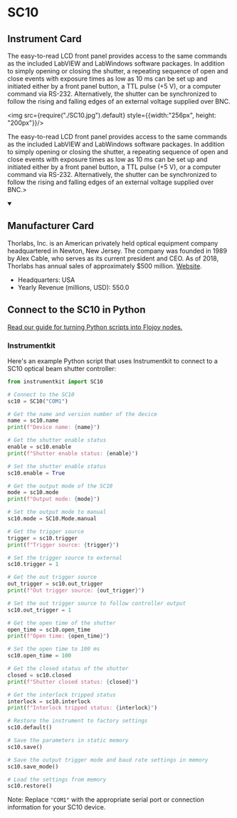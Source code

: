 
# SC10

## Instrument Card

<div className="flex">

<div>

The easy-to-read LCD front panel provides access to the same commands as the included LabVIEW and LabWindows software packages. In addition to simply opening or closing the shutter, a repeating sequence of open and close events with exposure times as low as 10 ms can be set up and initiated either by a front panel button, a TTL pulse (+5 V), or a computer command via RS-232. Alternatively, the shutter can be synchronized to follow the rising and falling edges of an external voltage supplied over BNC.

</div>

<img src={require("./SC10.jpg").default} style={{width:"256px", height: "200px"}}/>

</div>

The easy-to-read LCD front panel provides access to the same commands as the included LabVIEW and LabWindows software packages. In addition to simply opening or closing the shutter, a repeating sequence of open and close events with exposure times as low as 10 ms can be set up and initiated either by a front panel button, a TTL pulse (+5 V), or a computer command via RS-232. Alternatively, the shutter can be synchronized to follow the rising and falling edges of an external voltage supplied over BNC.>

<details open>
<summary><h2>Manufacturer Card</h2></summary>

Thorlabs, Inc. is an American privately held optical equipment company headquartered in Newton, New Jersey. The company was founded in 1989 by Alex Cable, who serves as its current president and CEO. As of 2018, Thorlabs has annual sales of approximately $500 million. <a href="https://www.thorlabs.com/">Website</a>.

<ul>
  <li>Headquarters: USA</li>
  <li>Yearly Revenue (millions, USD): 550.0</li>
</ul>
</details>

## Connect to the SC10 in Python

[Read our guide for turning Python scripts into Flojoy nodes.](https://docs.flojoy.ai/custom-nodes/creating-custom-node/)


### Instrumentkit

Here's an example Python script that uses Instrumentkit to connect to a SC10 optical beam shutter controller:

```python
from instrumentkit import SC10

# Connect to the SC10
sc10 = SC10("COM1")

# Get the name and version number of the device
name = sc10.name
print(f"Device name: {name}")

# Get the shutter enable status
enable = sc10.enable
print(f"Shutter enable status: {enable}")

# Set the shutter enable status
sc10.enable = True

# Get the output mode of the SC10
mode = sc10.mode
print(f"Output mode: {mode}")

# Set the output mode to manual
sc10.mode = SC10.Mode.manual

# Get the trigger source
trigger = sc10.trigger
print(f"Trigger source: {trigger}")

# Set the trigger source to external
sc10.trigger = 1

# Get the out trigger source
out_trigger = sc10.out_trigger
print(f"Out trigger source: {out_trigger}")

# Set the out trigger source to follow controller output
sc10.out_trigger = 1

# Get the open time of the shutter
open_time = sc10.open_time
print(f"Open time: {open_time}")

# Set the open time to 100 ms
sc10.open_time = 100

# Get the closed status of the shutter
closed = sc10.closed
print(f"Shutter closed status: {closed}")

# Get the interlock tripped status
interlock = sc10.interlock
print(f"Interlock tripped status: {interlock}")

# Restore the instrument to factory settings
sc10.default()

# Save the parameters in static memory
sc10.save()

# Save the output trigger mode and baud rate settings in memory
sc10.save_mode()

# Load the settings from memory
sc10.restore()
```

Note: Replace `"COM1"` with the appropriate serial port or connection information for your SC10 device.


